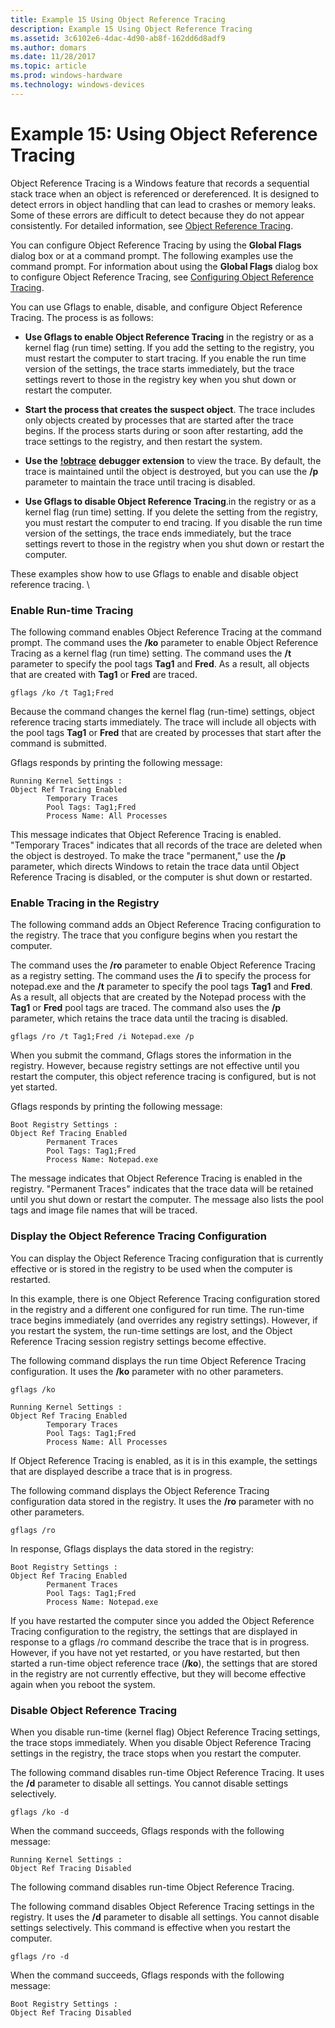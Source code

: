 ```yaml
---
title: Example 15 Using Object Reference Tracing
description: Example 15 Using Object Reference Tracing
ms.assetid: 3c6102e6-4dac-4d90-ab8f-162dd6d8adf9
ms.author: domars
ms.date: 11/28/2017
ms.topic: article
ms.prod: windows-hardware
ms.technology: windows-devices
---
```


# Example 15: Using Object Reference Tracing


Object Reference Tracing is a Windows feature that records a sequential stack trace when an object is referenced or dereferenced. It is designed to detect errors in object handling that can lead to crashes or memory leaks. Some of these errors are difficult to detect because they do not appear consistently. For detailed information, see [Object Reference Tracing](object-reference-tracing.md).

You can configure Object Reference Tracing by using the **Global Flags** dialog box or at a command prompt. The following examples use the command prompt. For information about using the **Global Flags** dialog box to configure Object Reference Tracing, see [Configuring Object Reference Tracing](configuring-object-reference-tracing.md).

You can use Gflags to enable, disable, and configure Object Reference Tracing. The process is as follows:

-   **Use Gflags to enable Object Reference Tracing** in the registry or as a kernel flag (run time) setting. If you add the setting to the registry, you must restart the computer to start tracing. If you enable the run time version of the settings, the trace starts immediately, but the trace settings revert to those in the registry key when you shut down or restart the computer.

-   **Start the process that creates the suspect object**. The trace includes only objects created by processes that are started after the trace begins. If the process starts during or soon after restarting, add the trace settings to the registry, and then restart the system.

-   **Use the** [**!obtrace**](-obtrace.md) **debugger extension** to view the trace. By default, the trace is maintained until the object is destroyed, but you can use the **/p** parameter to maintain the trace until tracing is disabled.

-   **Use Gflags to disable Object Reference Tracing**.in the registry or as a kernel flag (run time) setting. If you delete the setting from the registry, you must restart the computer to end tracing. If you disable the run time version of the settings, the trace ends immediately, but the trace settings revert to those in the registry when you shut down or restart the computer.

These examples show how to use Gflags to enable and disable object reference tracing. \\

### <span id="enable_run_time_tracing"></span><span id="ENABLE_RUN_TIME_TRACING"></span>Enable Run-time Tracing

The following command enables Object Reference Tracing at the command prompt. The command uses the **/ko** parameter to enable Object Reference Tracing as a kernel flag (run time) setting. The command uses the **/t** parameter to specify the pool tags **Tag1** and **Fred**. As a result, all objects that are created with **Tag1** or **Fred** are traced.

```
gflags /ko /t Tag1;Fred
```

Because the command changes the kernel flag (run-time) settings, object reference tracing starts immediately. The trace will include all objects with the pool tags **Tag1** or **Fred** that are created by processes that start after the command is submitted.

Gflags responds by printing the following message:

```
Running Kernel Settings :
Object Ref Tracing Enabled
        Temporary Traces
        Pool Tags: Tag1;Fred
        Process Name: All Processes
```

This message indicates that Object Reference Tracing is enabled. "Temporary Traces" indicates that all records of the trace are deleted when the object is destroyed. To make the trace "permanent," use the **/p** parameter, which directs Windows to retain the trace data until Object Reference Tracing is disabled, or the computer is shut down or restarted.

### <span id="enable_tracing_in_the_registry"></span><span id="ENABLE_TRACING_IN_THE_REGISTRY"></span>Enable Tracing in the Registry

The following command adds an Object Reference Tracing configuration to the registry. The trace that you configure begins when you restart the computer.

The command uses the **/ro** parameter to enable Object Reference Tracing as a registry setting. The command uses the **/i** to specify the process for notepad.exe and the **/t** parameter to specify the pool tags **Tag1** and **Fred**. As a result, all objects that are created by the Notepad process with the **Tag1** or **Fred** pool tags are traced. The command also uses the **/p** parameter, which retains the trace data until the tracing is disabled.

```
gflags /ro /t Tag1;Fred /i Notepad.exe /p
```

When you submit the command, Gflags stores the information in the registry. However, because registry settings are not effective until you restart the computer, this object reference tracing is configured, but is not yet started.

Gflags responds by printing the following message:

```
Boot Registry Settings :
Object Ref Tracing Enabled
        Permanent Traces
        Pool Tags: Tag1;Fred
        Process Name: Notepad.exe
```

The message indicates that Object Reference Tracing is enabled in the registry. "Permanent Traces" indicates that the trace data will be retained until you shut down or restart the computer. The message also lists the pool tags and image file names that will be traced.

### <span id="display_the_object_reference_tracing_configuration"></span><span id="DISPLAY_THE_OBJECT_REFERENCE_TRACING_CONFIGURATION"></span>Display the Object Reference Tracing Configuration

You can display the Object Reference Tracing configuration that is currently effective or is stored in the registry to be used when the computer is restarted.

In this example, there is one Object Reference Tracing configuration stored in the registry and a different one configured for run time. The run-time trace begins immediately (and overrides any registry settings). However, if you restart the system, the run-time settings are lost, and the Object Reference Tracing session registry settings become effective.

The following command displays the run time Object Reference Tracing configuration. It uses the **/ko** parameter with no other parameters.

```
gflags /ko
```

```
Running Kernel Settings :
Object Ref Tracing Enabled
        Temporary Traces
        Pool Tags: Tag1;Fred
        Process Name: All Processes
```

If Object Reference Tracing is enabled, as it is in this example, the settings that are displayed describe a trace that is in progress.

The following command displays the Object Reference Tracing configuration data stored in the registry. It uses the **/ro** parameter with no other parameters.

```
gflags /ro
```

In response, Gflags displays the data stored in the registry:

```
Boot Registry Settings :
Object Ref Tracing Enabled
        Permanent Traces
        Pool Tags: Tag1;Fred
        Process Name: Notepad.exe
```

If you have restarted the computer since you added the Object Reference Tracing configuration to the registry, the settings that are displayed in response to a gflags /ro command describe the trace that is in progress. However, if you have not yet restarted, or you have restarted, but then started a run-time object reference trace (**/ko**), the settings that are stored in the registry are not currently effective, but they will become effective again when you reboot the system.

### <span id="disable_object_reference_tracing"></span><span id="DISABLE_OBJECT_REFERENCE_TRACING"></span>Disable Object Reference Tracing

When you disable run-time (kernel flag) Object Reference Tracing settings, the trace stops immediately. When you disable Object Reference Tracing settings in the registry, the trace stops when you restart the computer.

The following command disables run-time Object Reference Tracing. It uses the **/d** parameter to disable all settings. You cannot disable settings selectively.

```
gflags /ko -d
```

When the command succeeds, Gflags responds with the following message:

```
Running Kernel Settings :
Object Ref Tracing Disabled
```

The following command disables run-time Object Reference Tracing.

The following command disables Object Reference Tracing settings in the registry. It uses the **/d** parameter to disable all settings. You cannot disable settings selectively. This command is effective when you restart the computer.

```
gflags /ro -d
```

When the command succeeds, Gflags responds with the following message:

```
Boot Registry Settings :
Object Ref Tracing Disabled
```

 

 





